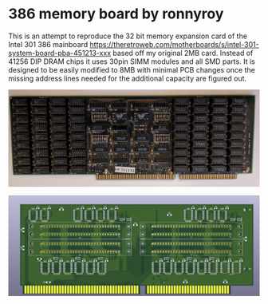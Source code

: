 # 386 memory board by ronnyroy

This is an attempt to reproduce the 32 bit memory expansion card of the Intel 301 386 mainboard https://theretroweb.com/motherboards/s/intel-301-system-board-pba-451213-xxx based off my original 2MB card.
Instead of 41256 DIP DRAM chips it uses 30pin SIMM modules and all SMD parts.
It is designed to be easily modified to 8MB with minimal PCB changes once the missing address lines needed for the additional capacity are figured out.

![photo](./images/original.jpg)

![photo](./images/new.png)

